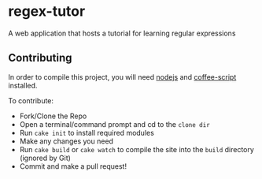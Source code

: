 regex-tutor
===========

A web application that hosts a tutorial for learning regular expressions

## Contributing

In order to compile this project, you will need [nodejs](http://nodejs.org/download/) and [coffee-script](https://npmjs.org/package/coffee-script) installed.

To contribute:

* Fork/Clone the Repo
* Open a terminal/command prompt and cd to the `clone dir`
* Run `cake init` to install required modules
* Make any changes you need
* Run `cake build` or `cake watch` to compile the site into the `build` directory (ignored by Git)
* Commit and make a pull request!